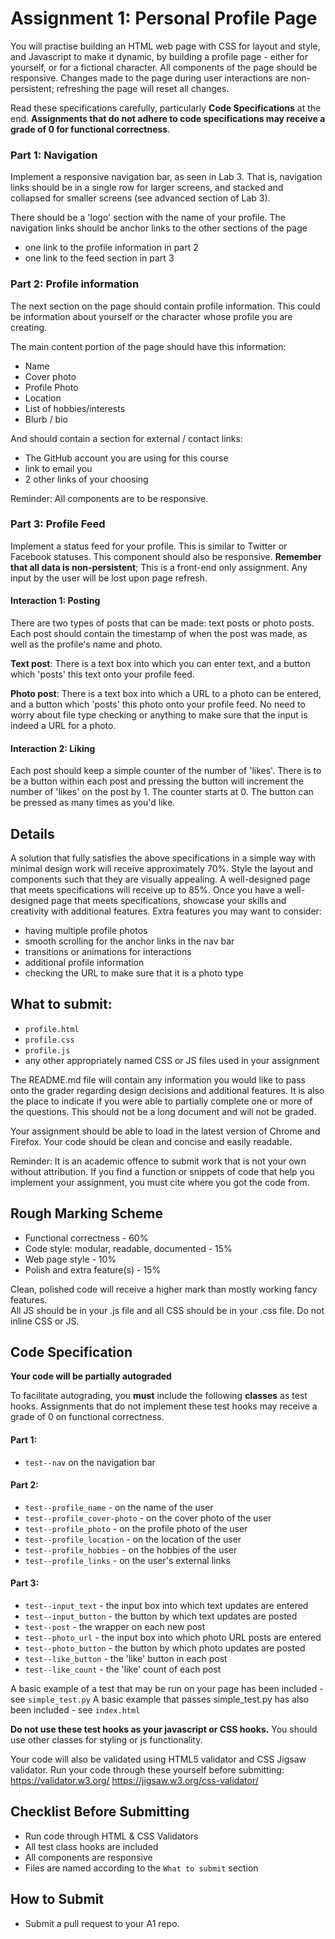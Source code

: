 # Assignment 1: Personal Profile Page

You will practise building an HTML web page with CSS for layout and style, and Javascript to make it dynamic, by building a profile page - either for yourself, or for a fictional character. All components of the page should be responsive. Changes made to the page during user interactions are non-persistent; refreshing the page will reset all changes.

Read these specifications carefully, particularly **Code Specifications** at the end. **Assignments that do not adhere to code specifications may receive a grade of 0 for functional correctness**.

### Part 1: Navigation 

Implement a responsive navigation bar, as seen in Lab 3. That is, navigation links should be in a single row for larger screens, and stacked and collapsed for smaller screens (see advanced section of Lab 3). 

There should be a 'logo' section with the name of your profile. The navigation links should be anchor links to the other sections of the page
 - one link to the profile information in part 2 
 - one link to the feed section in part 3

### Part 2: Profile information

The next section on the page should contain profile information. This could be information about yourself or the character whose profile you are creating. 

The main content portion of the page should have this information:
 
 - Name
 - Cover photo
 - Profile Photo
 - Location
 - List of hobbies/interests
 - Blurb / bio

And should contain a section for external / contact links:
 - The GitHub account you are using for this course
 - link to email you
 - 2 other links of your choosing 
 
Reminder: All components are to be responsive.

### Part 3: Profile Feed

Implement a status feed for your profile. This is similar to Twitter or Facebook statuses. This component should also be responsive. **Remember that all data is non-persistent**; This is a front-end only assignment. Any input by the user will be lost upon page refresh.

#### Interaction 1: Posting

There are two types of posts that can be made: text posts or photo posts. Each post should contain the timestamp of when the post was made, as well as the profile's name and photo. 

**Text post**: There is a text box into which you can enter text, and a button which 'posts' this text onto your profile feed. 

**Photo post**: There is a text box into which a URL to a photo can be entered, and a button which 'posts' this photo onto your profile feed. No need to worry about file type checking or anything to make sure that the input is indeed a URL for a photo.  

#### Interaction 2: Liking

Each post should keep a simple counter of the number of 'likes'. There is to be a button within each post and pressing the button will increment the number of 'likes' on the post by 1. The counter starts at 0. The button can be pressed as many times as you'd like. 

## Details
A solution that fully satisfies the above specifications in a simple way with minimal design work will receive approximately 70%.
Style the layout and components such that they are visually appealing. A well-designed page that meets specifications will receive up to 85%.
Once you have a well-designed page that meets specifications, showcase your skills and creativity with additional features.
Extra features you may want to consider: 
 - having multiple profile photos 
 - smooth scrolling for the anchor links in the nav bar
 - transitions or animations for interactions
 - additional profile information
 - checking the URL to make sure that it is a photo type

## What to submit:
- `profile.html`
- `profile.css`
- `profile.js`
- any other appropriately named CSS or JS files used in your assignment

The README.md file will contain any information you would like to pass onto the grader regarding design decisions and additional features.  It is also the place to indicate if you were able to partially complete one or more of the questions.  This should not be a long document and will not be graded.

Your assignment should be able to load in the latest version of Chrome and Firefox. Your code should be clean and concise and easily readable. 

Reminder: It is an academic offence to submit work that is not your own without attribution.  If you find a function or snippets of code that help you implement your assignment, you must cite where you got the code from.

## Rough Marking Scheme

 - Functional correctness - 60%
 - Code style: modular, readable, documented - 15%
 - Web page style - 10%
 - Polish and extra feature(s) - 15%
 
Clean, polished code will receive a higher mark than mostly working fancy features.  
All JS should be in your .js file and all CSS should be in your .css file. Do not inline CSS or JS.


## Code Specification
**Your code will be partially autograded**

To facilitate autograding, you **must** include the following **classes** as test hooks. Assignments that do not implement these test hooks may receive a grade of 0 on functional correctness.

#### Part 1:
 - `test--nav` on the navigation bar

#### Part 2:
 - `test--profile_name` - on the name of the user
 - `test--profile_cover-photo` - on the cover photo of the user
 - `test--profile_photo` - on the profile photo of the user
 - `test--profile_location` - on the location of the user
 - `test--profile_hobbies` - on the hobbies of the user
 - `test--profile_links` - on the user's external links

#### Part 3:
 - `test--input_text` - the input box into which text updates are entered 
 - `test--input_button` - the button by which text updates are posted
 - `test--post` - the wrapper on each new post
 - `test--photo_url` - the input box into which photo URL posts are entered
 - `test--photo_button` - the button by which photo updates are posted
 - `test--like_button` - the 'like' button in each post
 - `test--like_count` - the 'like' count of each post
 
 A basic example of a test that may be run on your page has been included - see `simple_test.py`
 A basic example that passes simple_test.py has also been included - see `index.html`
 
 **Do not use these test hooks as your javascript or CSS hooks.**
 You should use other classes for styling or js functionality.
 
 Your code will also be validated using HTML5 validator and CSS Jigsaw validator.
 Run your code through these yourself before submitting:
 https://validator.w3.org/
 https://jigsaw.w3.org/css-validator/
 
 ## Checklist Before Submitting
 - Run code through HTML & CSS Validators
 - All test class hooks are included
 - All components are responsive
 - Files are named according to the `What to submit` section
 
## How to Submit
 - Submit a pull request to your A1 repo.


